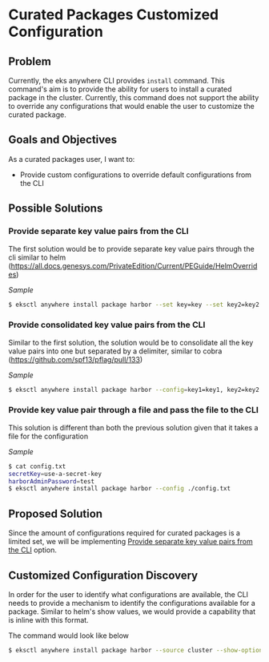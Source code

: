 # Curated Packages Customized Configuration

## Problem

Currently, the eks anywhere CLI provides `install` command. This command's aim is to provide the ability for users to install a curated package in the cluster. Currently, this command does not support the ability to override any configurations that would enable the user to customize the curated package.

## Goals and Objectives

As a curated packages user, I want to:

* Provide custom configurations to override default configurations from the CLI

## Possible Solutions

### Provide separate key value pairs from the CLI

The first solution would be to provide separate key value pairs through the cli similar to helm (https://all.docs.genesys.com/PrivateEdition/Current/PEGuide/HelmOverrides)

*Sample*

```bash
$ eksctl anywhere install package harbor --set key=key --set key2=key2
```

### Provide consolidated key value pairs from the CLI

Similar to the first solution, the solution would be to consolidate all the key value pairs into one but separated by a delimiter, similar to cobra (https://github.com/spf13/pflag/pull/133)

*Sample*

```bash
$ eksctl anywhere install package harbor --config=key1=key1, key2=key2
```

### Provide key value pair through a file and pass the file to the CLI

This solution is different than both the previous solution given that it takes a file for the configuration

*Sample*

```bash
$ cat config.txt
secretKey=use-a-secret-key
harborAdminPassword=test
$ eksctl anywhere install package harbor --config ./config.txt
```

## Proposed Solution
Since the amount of configurations required for curated packages is a limited set, we will be implementing [Provide separate key value pairs from the CLI](#Provide-separate-key-value-pairs-from-the-CLI) option.

## Customized Configuration Discovery

In order for the user to identify what configurations are available, the CLI needs to provide a mechanism to identify the configurations available for a package. Similar to helm's show values, we would provide a capability that is inline with this format.

The command would look like below

```bash 
$ eksctl anywhere install package harbor --source cluster --show-options
```